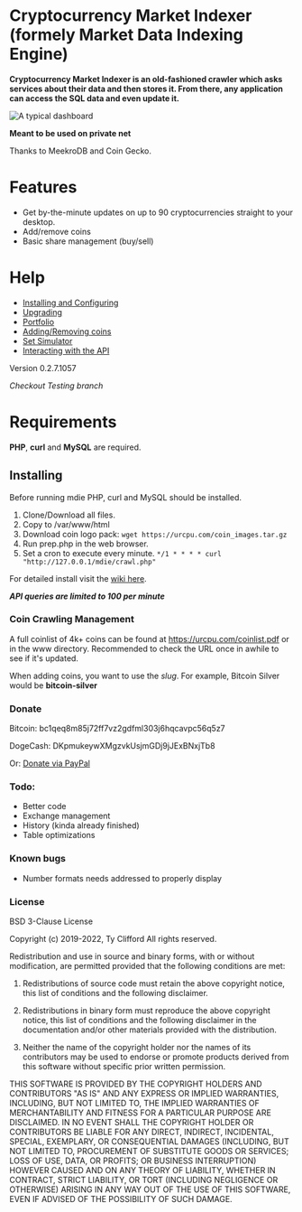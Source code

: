 # Cryptocurrency Market Indexer (formely Market Data Indexing Engine)

**Cryptocurrency Market Indexer is an old-fashioned crawler which asks services about their data and then stores it. From there, any application can access the SQL data and even update it.**

![A typical dashboard](https://cmi.urcpu.com/CMI.png "CMI")

**Meant to be used on private net**

Thanks to MeekroDB and Coin Gecko.

# Features

* Get by-the-minute updates on up to 90 cryptocurrencies straight to your desktop.
* Add/remove coins
* Basic share management (buy/sell)


# Help
* [Installing and Configuring](https://github.com/snick512/cryptomarketindexer/wiki/Installing-and-Configuring)
* [Upgrading](https://github.com/snick512/cryptomarketindexer/wiki/Upgrading-from-0.1.6-to-0.2.7)
* [Portfolio](https://github.com/snick512/cryptomarketindexer/wiki/Portfolio)
* [Adding/Removing coins](https://github.com/snick512/cryptomarketindexer/wiki/Manipuatling-Coinlist-table)
* [Set Simulator](https://github.com/snick512/cryptomarketindexer/wiki/Set-Simulator)
* [Interacting with the API](https://github.com/snick512/cryptomarketindexer/wiki/Interacting-with-the-API)

Version 0.2.7.1057

_Checkout Testing branch_

# Requirements

**PHP**, **curl** and **MySQL** are required.

## Installing
Before running mdie PHP, curl and MySQL should be installed.

1. Clone/Download all files. 
2. Copy to /var/www/html
3. Download coin logo pack: `wget https://urcpu.com/coin_images.tar.gz`
4. Run prep.php in the web browser.
5. Set a cron to execute every minute. `*/1 * * * * curl "http://127.0.0.1/mdie/crawl.php"`

For detailed install visit the [wiki here](https://github.com/snick512/cryptomarketindexer/wiki/Installing-and-Configuring).

***API queries are limited to 100 per minute***

### Coin Crawling Management

A full coinlist of 4k+ coins can be found at https://urcpu.com/coinlist.pdf or in the www directory. Recommended to check the URL once in awhile to see if it's updated.

When adding coins, you want to use the _slug_. For example, Bitcoin Silver would be **bitcoin-silver**

### Donate

Bitcoin: bc1qeq8m85j72ff7vz2gdfml303j6hqcavpc56q5z7

DogeCash: DKpmukeywXMgzvkUsjmGDj9jJExBNxjTb8

Or: [Donate via PayPal](https://www.paypal.com/cgi-bin/webscr?cmd=_s-xclick&hosted_button_id=NGF8PZ7V2TAE6&source=url)


### Todo:

* Better code
* Exchange management
* History (kinda already finished)
* Table optimizations


### Known bugs

* Number formats needs addressed to properly display

### License

BSD 3-Clause License

Copyright (c) 2019-2022, Ty Clifford
All rights reserved.

Redistribution and use in source and binary forms, with or without
modification, are permitted provided that the following conditions are met:

1. Redistributions of source code must retain the above copyright notice, this
   list of conditions and the following disclaimer.

2. Redistributions in binary form must reproduce the above copyright notice,
   this list of conditions and the following disclaimer in the documentation
   and/or other materials provided with the distribution.

3. Neither the name of the copyright holder nor the names of its
   contributors may be used to endorse or promote products derived from
   this software without specific prior written permission.

THIS SOFTWARE IS PROVIDED BY THE COPYRIGHT HOLDERS AND CONTRIBUTORS "AS IS"
AND ANY EXPRESS OR IMPLIED WARRANTIES, INCLUDING, BUT NOT LIMITED TO, THE
IMPLIED WARRANTIES OF MERCHANTABILITY AND FITNESS FOR A PARTICULAR PURPOSE ARE
DISCLAIMED. IN NO EVENT SHALL THE COPYRIGHT HOLDER OR CONTRIBUTORS BE LIABLE
FOR ANY DIRECT, INDIRECT, INCIDENTAL, SPECIAL, EXEMPLARY, OR CONSEQUENTIAL
DAMAGES (INCLUDING, BUT NOT LIMITED TO, PROCUREMENT OF SUBSTITUTE GOODS OR
SERVICES; LOSS OF USE, DATA, OR PROFITS; OR BUSINESS INTERRUPTION) HOWEVER
CAUSED AND ON ANY THEORY OF LIABILITY, WHETHER IN CONTRACT, STRICT LIABILITY,
OR TORT (INCLUDING NEGLIGENCE OR OTHERWISE) ARISING IN ANY WAY OUT OF THE USE
OF THIS SOFTWARE, EVEN IF ADVISED OF THE POSSIBILITY OF SUCH DAMAGE.
